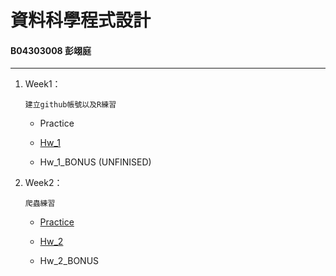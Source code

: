 # 資料科學程式設計
#### B04303008 彭翊庭
***

1. Week1：
    
    ```
    建立github帳號以及R練習
    ```
    
    - Practice

    - [Hw_1](https://yitingpeng.github.io/datascience/week_1/hw_1.html)

    - Hw_1_BONUS  (UNFINISED)

2. Week2：
    
    ```
    爬蟲練習
    ```

    * [Practice](https://yitingpeng.github.io/datascience/week_2/practice_week2/practice_week2.html	)

    * [Hw_2](https://yitingpeng.github.io/datascience/week_2/hw_week2/hw_week2.html)

    * Hw_2_BONUS


